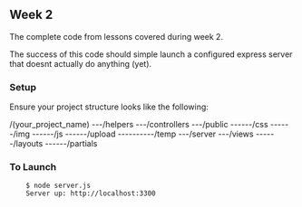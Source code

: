 ## Week 2

The complete code from lessons covered during week 2.

The success of this code should simple launch a configured express server that doesnt actually do anything (yet).

### Setup

Ensure your project structure looks like the following:

/(your_project_name)
---/helpers
---/controllers
---/public
------/css
------/img
------/js
------/upload
----------/temp
---/server
---/views
------/layouts
------/partials

### To Launch

```
    $ node server.js
    Server up: http://localhost:3300
```
